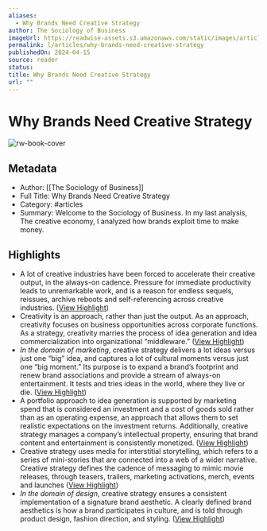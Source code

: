 ```yaml
---
aliases:
  - Why Brands Need Creative Strategy
author: The Sociology of Business
imageUrl: https://readwise-assets.s3.amazonaws.com/static/images/article0.00998d930354.png
permalink: l/articles/why-brands-need-creative-strategy
publishedOn: 2024-04-15
source: reader
status: 
title: Why Brands Need Creative Strategy
url: ""
---
```

# Why Brands Need Creative Strategy

![rw-book-cover](https://readwise-assets.s3.amazonaws.com/static/images/article0.00998d930354.png)

## Metadata

- Author: [[The Sociology of Business]]
- Full Title: Why Brands Need Creative Strategy
- Category: #articles
- Summary: Welcome to the Sociology of Business. In my last analysis, The creative economy, I analyzed how brands exploit time to make money.

## Highlights

- A lot of creative industries have been forced to accelerate their creative output, in the always-on cadence. Pressure for immediate productivity leads to unremarkable work, and is a reason for endless sequels, reissues, archive reboots and self-referencing across creative industries. ([View Highlight](https://read.readwise.io/read/01hvhgkkg7d6mvj21m5j312d7x))
- Creativity is an approach, rather than just the output. As an approach, creativity focuses on business opportunities across corporate functions. As a strategy, creativity marries the process of idea generation and idea commercialization into organizational “middleware.” ([View Highlight](https://read.readwise.io/read/01hvhgpvrcq7k8tc06af5ez0e9))
- _In the domain of marketing_, creative strategy delivers a lot ideas versus just one “big” idea, and captures a lot of cultural moments versus just one “big moment.” Its purpose is to expand a brand’s footprint and renew brand associations and provide a stream of always-on entertainment. It tests and tries ideas in the world, where they live or die. ([View Highlight](https://read.readwise.io/read/01hvhgr0dg054je4f61n7vx11p))
- A portfolio approach to idea generation is supported by marketing spend that is considered an investment and a cost of goods sold rather than as an operating expense, an approach that allows them to set realistic expectations on the investment returns. Additionally, creative strategy manages a company’s intellectual property, ensuring that brand content and entertainment is consistently monetized. ([View Highlight](https://read.readwise.io/read/01hvhgrst8b0565yzn2gf7ssyw))
- Creative strategy uses media for interstitial storytelling, which refers to a series of mini-stories that are connected into a web of a wider narrative. Creative strategy defines the cadence of messaging to mimic movie releases, through teasers, trailers, marketing activations, merch, events and launches ([View Highlight](https://read.readwise.io/read/01hvhgwwpjaxg1mfdcx24pdz3p))
- _In the domain of design_, creative strategy ensures a consistent implementation of a signature brand aesthetic. A clearly defined brand aesthetics is how a brand participates in culture, and is told through product design, fashion direction, and styling. ([View Highlight](https://read.readwise.io/read/01hvhgzc0h6j2jjeawvpgv50hc))
